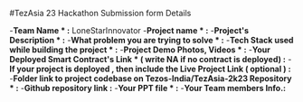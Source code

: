 #TezAsia 23 Hackathon Submission form Details


-**Team Name *  :** LoneStarInnovator
-**Project name * :** 
-**Project's Description * :** 
-**What problem you are trying to solve * :** 
-**Tech Stack used while building the project * :** 
-**Project Demo Photos, Videos * :** 
-**Your Deployed Smart Contract's Link * ( write NA if no contract is deployed) :** 
-**If your project is deployed , then include the Live Project Link ( optional ) :** 
-**Folder link to project codebase on Tezos-India/TezAsia-2k23 Repository * :** 
-**Github repository link :** 
-**Your PPT file  * :** 
-**Your Team members Info.:** 

